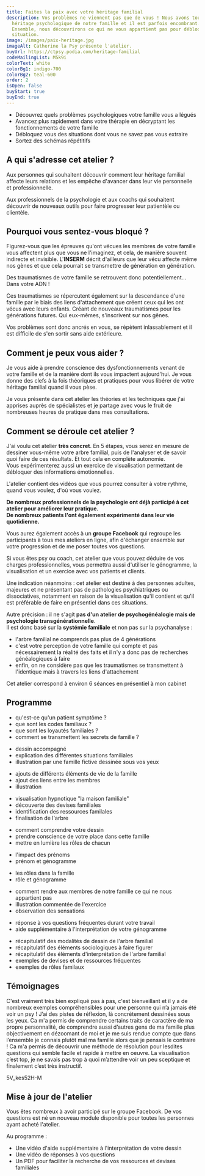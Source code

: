 ```yaml
---
title: Faites la paix avec votre héritage familial
description: Vos problèmes ne viennent pas que de vous ! Nous avons tous un
  héritage psychologique de notre famille et il est parfois encombrant.
  Ensemble, nous découvrirons ce qui ne vous appartient pas pour débloquer votre
  situation.
image: /images/paix-heritage.jpg
imageAlt: Catherine la Psy présente l'atelier.
buyUrl: https://ctpsy.podia.com/heritage-familial
codeMailingList: M5k9i
colorText: white
colorBg1: indigo-700
colorBg2: teal-600
order: 2
isOpen: false
buyStart: true
buyEnd: true
---
```


<display-text display='frame'>

- Découvrez quels problèmes psychologiques votre famille vous a légués
- Avancez plus rapidement dans votre thérapie en décryptant les fonctionnements de votre famille
- Débloquez vous des situations dont vous ne savez pas vous extraire
- Sortez des schémas répétitifs

</display-text>

## A qui s'adresse cet atelier ?

Aux personnes qui souhaitent découvrir comment leur héritage familial affecte leurs relations et les empêche d'avancer dans leur vie personnelle et professionnelle.

Aux professionnels de la psychologie et aux coachs qui souhaitent découvrir de nouveaux outils pour faire progresser leur patientèle ou clientèle.

## Pourquoi vous sentez-vous bloqué ?

Figurez-vous que les épreuves qu'ont vécues les membres de votre famille vous affectent plus que vous ne l'imaginez, et cela, de manière souvent indirecte et invisible. L'**INSERM** décrit d'ailleurs que leur vécu affecte même nos gènes et que cela pourrait se transmettre de génération en génération.

<display-text>
Des traumatismes de votre famille se retrouvent donc potentiellement... Dans votre ADN !
</display-text>

Ces traumatismes se répercutent également sur la descendance d'une famille par le biais des liens d'attachement que créent ceux qui les ont vécus avec leurs enfants. Créant de nouveaux traumatismes pour les générations futures. Qui eux-mêmes, s'inscrivent sur nos gênes.

Vos problèmes sont donc ancrés en vous, se répètent inlassablement et il est difficile de s'en sortir sans aide extérieure.

## Comment je peux vous aider ?

Je vous aide à prendre conscience des dysfonctionnements venant de votre famille et de la manière dont ils vous impactent aujourd'hui. Je vous donne des clefs à la fois théoriques et pratiques pour vous libérer de votre héritage familial quand il vous pèse.

Je vous présente dans cet atelier les théories et les techniques que j'ai apprises auprès de spécialistes et je partage avec vous le fruit de nombreuses heures de pratique dans mes consultations.

## Comment se déroule cet atelier ?

J'ai voulu cet atelier **très concret**. En 5 étapes, vous serez en mesure de dessiner vous-même votre arbre familial, puis de l'analyser et de savoir quoi faire de ces résultats. Et tout cela en complète autonomie.\
Vous expérimenterez aussi un exercice de visualisation permettant de débloquer des informations émotionnelles.

<display-text>L'atelier contient des vidéos que vous pourrez consulter à votre rythme, quand vous voulez, d'où vous voulez.</display-text>

**De nombreux professionnels de la psychologie ont déjà participé à cet atelier pour améliorer leur pratique.**\
**De nombreux patients l'ont également expérimenté dans leur vie quotidienne.**

Vous aurez également accès à un **groupe Facebook** qui regroupe les participants à tous mes ateliers en ligne, afin d'échanger ensemble sur votre progression et de me poser toutes vos questions.

Si vous êtes psy ou coach, cet atelier que vous pouvez déduire de vos charges professionnelles, vous permettra aussi d'utiliser le génogramme, la visualisation et un exercice avec vos patients et clients.

Une indication néanmoins : cet atelier est destiné à des personnes adultes, majeures et ne présentant pas de pathologies psychiatriques ou dissociatives, notamment en raison de la visualisation qu'il contient et qu'il est préférable de faire en présentiel dans ces situations.

Autre précision : il ne s'agit **pas d'un atelier de psychogénéalogie mais de psychologie transgénérationnelle**.\
Il est donc basé sur la **systémie familiale** et non pas sur la psychanalyse :

- l'arbre familial ne comprends pas plus de 4 générations
- c'est votre perception de votre famille qui compte et pas nécessairement la réalité des faits et il n'y a donc pas de recherches généalogiques à faire
- enfin, on ne considère pas que les traumatismes se transmettent à l'identique mais à travers les liens d'attachement

<display-text>Cet atelier correspond à environ 6 séances en présentiel à mon cabinet</display-text>

<buy-btn url="https://ctpsy.podia.com/heritage-familial"></buy-btn>

## Programme

<expandable title="Module 1 : partie théorique ">

- qu'est-ce qu'un patient symptôme ?
- que sont les codes familiaux ?
- que sont les loyautés familiales ?
- comment se transmettent les secrets de famille ?

</expandable>

<expandable title="Module 2 : dessiner son arbre familial">

- dessin accompagné
- explication des différentes situations familiales
- illustration par une famille fictive dessinée sous vos yeux

</expandable>

<expandable title="Module 3 : éléments sociologiques">

- ajouts de différents éléments de vie de la famille
- ajout des liens entre les membres
- illustration

</expandable>

<expandable title="Module 4 : travail émotionnel">

- visualisation hypnotique "la maison familiale"
- découverte des devises familiales
- identification des ressources familales
- finalisation de l'arbre

</expandable>

<expandable title="Module 5 : interprétation de l'arbre familial">

- comment comprendre votre dessin
- prendre conscience de votre place dans cette famille
- mettre en lumière les rôles de chacun

</expandable>

<expandable title="Module 6 : la place des prénoms dans la famille (ajouté en juin 2021)">

- l'impact des prénoms
- prénom et génogramme

</expandable>

<expandable title="Module 7 : les rôles familiaux (ajouté en juin 2021)">

- les rôles dans la famille
- rôle et génogramme

</expandable>

<expandable title="Module 8 : exercice de libération émotionnelle">

- comment rendre aux membres de notre famille ce qui ne nous appartient pas
- illustration commentée de l'exercice
- observation des sensations

</expandable>

<expandable title="Module supplémentaire (ajouté en janvier 2021)">

- réponse à vos questions fréquentes durant votre travail
- aide supplémentaire à l'interprétation de votre génogramme

</expandable>

<expandable title="Documents supports">

- récapitulatif des modalités de dessin de l'arbre familial
- récapitulatif des éléments sociologiques à faire figurer
- récapitulatif des éléments d'interprétation de l'arbre familial
- exemples de devises et de ressources fréquentes
- exemples de rôles familaux

</expandable>

<pictos-atelier></pictos-atelier>

<presentation></presentation>

<buy-btn url="https://ctpsy.podia.com/heritage-familial"></buy-btn>

## Témoignages

<testimonials>
<testimonial author="Sonia" image="woman1">
  C'est vraiment très bien expliqué pas à pas, c'est bienveillant et il y a de nombreux exemples compréhensibles pour une personne qui n’a jamais été voir un psy ! J’ai des pistes de réflexion, là concrètement dessinées sous les yeux.
</testimonial>

<testimonial author="Anne-Lise" image="woman2">
Ca m'a permis de comprendre certains traits de caractère de ma propre personnalité, de comprendre aussi d’autres gens de ma famille plus objectivement en dézoomant de moi et je me suis rendue compte que dans l’ensemble je connais plutôt mal ma famille alors que je pensais le contraire !
</testimonial>

<testimonial author="Cédric" image="man1">
Ca m'a permis de découvrir une méthode de résolution pour lesdites questions qui semble facile et rapide à mettre en oeuvre.
</testimonial>

<testimonial author="Clément" image="man2">
La visualisation c’est top, je ne savais pas trop à quoi m’attendre voir un peu sceptique et finalement c’est très instructif.
</testimonial>
</testimonials>

<embed-youtube>5V_kes52H-M</embed-youtube>

## Mise à jour de l'atelier

Vous êtes nombreux à avoir participé sur le groupe Facebook. De vos questions est né un nouveau module disponible pour toutes les personnes ayant acheté l'atelier.

Au programme :

- Une vidéo d'aide supplémentaire à l'interprétation de votre dessin
- Une vidéo de réponses à vos questions
- Un PDF pour faciliter la recherche de vos ressources et devises familiales
